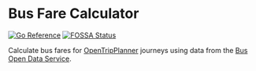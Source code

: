 # Bus Fare Calculator

[![Go Reference](https://pkg.go.dev/badge/github.com/imnatgreen/busfares.svg)](https://pkg.go.dev/github.com/imnatgreen/busfares)
[![FOSSA Status](https://app.fossa.com/api/projects/git%2Bgithub.com%2Fimnatgreen%2Fbusfares.svg?type=shield)](https://app.fossa.com/projects/git%2Bgithub.com%2Fimnatgreen%2Fbusfares?ref=badge_shield)

Calculate bus fares for [OpenTripPlanner](https://www.opentripplanner.org/) journeys using data from the [Bus Open Data Service](https://www.bus-data.dft.gov.uk/).

